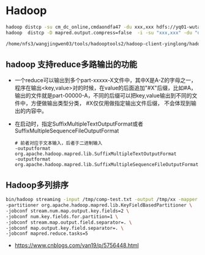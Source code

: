 # Hadoop

```sh
hadoop distcp -su cm_dc_online,cmdaondfa47 -du xxx,xxx hdfs://yq01-wutai-hdfs.dmop.baidu.com:54310/app/ecom/cm/online_dc/online/new_orc/fc_lu/100p/20171106 hdfs://nmg01-mulan-hdfs.dmop.baidu.com:54310/app/ecom/fcr-model/lianglei02/dc
hadoop  distcp -D mapred.output.compress=false  -i -su "xxx,xxx" -du "dddd,dddd" -overwrite 源路径 目标路径

/home/nfs3/wangjingwen03/tools/hadooptools2/hadoop-client-yinglong/hadoop/bin/hadoop distcp afs://yinglong.afs.baidu.com:9902/user/fmflow/yunfan/job_output/task_4336/  afs://yinglong.afs.baidu.com:9902/user/rmp-mixer/rmp-individual/wangjingwen03/shuaku/ocr/top1_batch_7/
```



## hadoop 支持reduce多路输出的功能

- 一个reduce可以输出到多个part-xxxxx-X文件中，其中X是A-Z的字母之一，程序在输出<key,value>对的时候，在value的后面追加"#X"后缀，比如#A，输出的文件就是part-00000-A，不同的后缀可以把key,value输出到不同的文件中，方便做输出类型分类， #X仅仅用做指定输出文件后缀， 不会体现到输出的内容中。

- 在启动时，指定SuffixMultipleTextOutputFormat或者 SuffixMultipleSequenceFileOutputFormat

  ```shell
  # 前者对应于文本输入，后者于二进制输入
  -outputformat org.apache.hadoop.mapred.lib.SuffixMultipleTextOutputFormat
  -outputformat org.apache.hadoop.mapred.lib.SuffixMultipleSequenceFileOutputFormat
  
  ```

  



## Hadoop多列排序

```sh
bin/hadoop streaming -input /tmp/comp-test.txt -output /tmp/xx -mapper cat -reducer cat \
-partitioner org.apache.hadoop.mapred.lib.KeyFieldBasedPartitioner \
-jobconf stream.num.map.output.key.fields=2 \
-jobconf num.key.fields.for.partition=1 \
-jobconf stream.map.output.field.separator=. \
-jobconf map.output.key.field.separator=. \
-jobconf mapred.reduce.tasks=5
```



- https://www.cnblogs.com/van19/p/5756448.html

